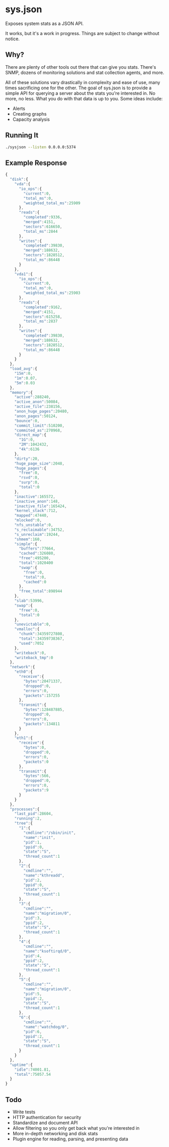 # sys.json

Exposes system stats as a JSON API.

It works, but it's a work in progress. Things are subject to change
without notice.

## Why?

There are plenty of other tools out there that can give you stats. There's SNMP, dozens of monitoring
solutions and stat collection agents, and more.

All of these solutions vary drastically in complexity and ease of use, many times sacrificing
one for the other. The goal of sys.json is to provide a simple API for querying a server about the
stats you're interested in. No more, no less. What you do with that data is up to you. Some ideas include:

* Alerts
* Creating graphs
* Capacity analysis

## Running It

```bash
./sysjson --listen 0.0.0.0:5374
```

## Example Response

```js
{
  "disk":{
    "vda":{
      "io_ops":{
        "current":0,
        "total_ms":0,
        "weighted_total_ms":25909
      },
      "reads":{
        "completed":9336,
        "merged":4151,
        "sectors":616650,
        "total_ms":2844
      },
      "writes":{
        "completed":39830,
        "merged":188632,
        "sectors":1828512,
        "total_ms":86448
      }
    },
    "vda1":{
      "io_ops":{
        "current":0,
        "total_ms":0,
        "weighted_total_ms":25903
      },
      "reads":{
        "completed":9162,
        "merged":4151,
        "sectors":615258,
        "total_ms":2837
      },
      "writes":{
        "completed":39830,
        "merged":188632,
        "sectors":1828512,
        "total_ms":86448
      }
    }
  },
  "load_avg":{
    "15m":0,
    "1m":0.07,
    "5m":0.03
  },
  "memory":{
    "active":288240,
    "active_anon":50084,
    "active_file":238156,
    "anon_huge_pages":20480,
    "anon_pages":50124,
    "bounce":0,
    "commit_limit":510200,
    "commited_as":270968,
    "direct_map":{
      "1G":0,
      "2M":1042432,
      "4k":6136
    },
    "dirty":20,
    "huge_page_size":2048,
    "huge_pages":{
      "free":0,
      "rsvd":0,
      "surp":0,
      "total":0
    },
    "inactive":165572,
    "inactive_anon":148,
    "inactive_file":165424,
    "kernel_stack":712,
    "mapped":47440,
    "mlocked":0,
    "nfs_unstable":0,
    "s_reclaimable":34752,
    "s_unreclaim":19244,
    "shmem":160,
    "simple":{
      "buffers":77664,
      "cached":326080,
      "free":495200,
      "total":1020400
      "swap":{
        "free":0,
        "total":0,
        "cached":0
      },
      "free_total":898944
    },
    "slab":53996,
    "swap":{
      "free":0,
      "total":0
    },
    "unevictable":0,
    "vmalloc":{
      "chunk":34359727808,
      "total":34359738367,
      "used":7052
    },
    "writeback":0,
    "writeback_tmp":0
  },
  "network":{
    "eth0":{
      "receive":{
        "bytes":20471337,
        "dropped":0,
        "errors":0,
        "packets":157255
      },
      "transmit":{
        "bytes":128487885,
        "dropped":0,
        "errors":0,
        "packets":134811
      }
    },
    "eth1":{
      "receive":{
        "bytes":0,
        "dropped":0,
        "errors":0,
        "packets":0
      },
      "transmit":{
        "bytes":566,
        "dropped":0,
        "errors":0,
        "packets":9
      }
    }
  },
  "processes":{
    "last_pid":28604,
    "running":2,
    "tree":{
      "1":{
        "cmdline":"/sbin/init",
        "name":"init",
        "pid":1,
        "ppid":0,
        "state":"S",
        "thread_count":1
      },
      "2":{
        "cmdline":"",
        "name":"kthreadd",
        "pid":2,
        "ppid":0,
        "state":"S",
        "thread_count":1
      },
      "3":{
        "cmdline":"",
        "name":"migration/0",
        "pid":3,
        "ppid":2,
        "state":"S",
        "thread_count":1
      },
      "4":{
        "cmdline":"",
        "name":"ksoftirqd/0",
        "pid":4,
        "ppid":2,
        "state":"S",
        "thread_count":1
      },
      "5":{
        "cmdline":"",
        "name":"migration/0",
        "pid":5,
        "ppid":2,
        "state":"S",
        "thread_count":1
      },
      "6":{
        "cmdline":"",
        "name":"watchdog/0",
        "pid":6,
        "ppid":2,
        "state":"S",
        "thread_count":1
      }
    }
  },
  "uptime":{
    "idle":74001.81,
    "total":75057.54
  }
}
```

## Todo

* Write tests
* HTTP authentication for security
* Standardize and document API
* Allow filtering so you only get back what you're interested in
* More in-depth networking and disk stats
* Plugin engine for reading, parsing, and presenting data

